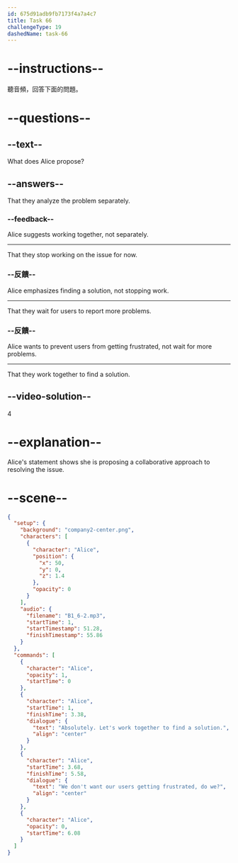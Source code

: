 ```yaml
---
id: 675d91adb9fb7173f4a7a4c7
title: Task 66
challengeType: 19
dashedName: task-66
---
```


<!-- (audio) Alice: Absolutely. Let's work together to find a solution. We don't want our users getting frustrated, do we? -->

# --instructions--

聽音頻，回答下面的問題。

# --questions--

## --text--

What does Alice propose?

## --answers--

That they analyze the problem separately.

### --feedback--

Alice suggests working together, not separately.

---

That they stop working on the issue for now.

### --反饋--

Alice emphasizes finding a solution, not stopping work.

---

That they wait for users to report more problems.

### --反饋--

Alice wants to prevent users from getting frustrated, not wait for more problems.

---

That they work together to find a solution.

## --video-solution--

4

# --explanation--

Alice's statement shows she is proposing a collaborative approach to resolving the issue.

# --scene--

 ```json
 {
   "setup": {
     "background": "company2-center.png",
     "characters": [
       {
         "character": "Alice",
         "position": {
           "x": 50,
           "y": 0,
           "z": 1.4
         },
         "opacity": 0
       }
     ],
     "audio": {
       "filename": "B1_6-2.mp3",
       "startTime": 1,
       "startTimestamp": 51.28,
       "finishTimestamp": 55.86
     }
   },
   "commands": [
     {
       "character": "Alice",
       "opacity": 1,
       "startTime": 0
     },
     {
       "character": "Alice",
       "startTime": 1,
       "finishTime": 3.38,
       "dialogue": {
         "text": "Absolutely. Let's work together to find a solution.",
         "align": "center"
       }
     },
     {
       "character": "Alice",
       "startTime": 3.68,
       "finishTime": 5.58,
       "dialogue": {
         "text": "We don't want our users getting frustrated, do we?",
         "align": "center"
       }
     },
     {
       "character": "Alice",
       "opacity": 0,
       "startTime": 6.08
     }
   ]
 }
```
